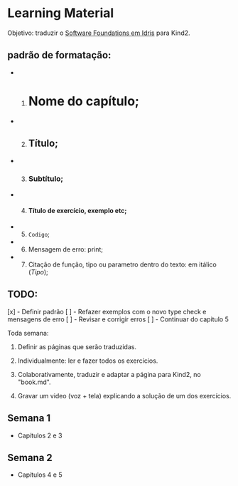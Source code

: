 # Learning Material

Objetivo: traduzir o [Software Foundations em Idris](https://idris-hackers.github.io/software-foundations/pdf/sf-idris-2018.pdf) para Kind2.

## padrão de formatação:

- 1. # Nome do capítulo;
- 2. ## Título;
- 3. ### Subtítulo;
- 4. #### Título de exercício, exemplo etc;
- 5. `Codigo`;
- 6. Mensagem de erro: print;
- 7. Citação de função, tipo ou parametro dentro do texto: em itálico (*Tipo*);




## TODO:
[x] - Definir padrão
[ ] - Refazer exemplos com o novo type check e mensagens de erro
[ ] - Revisar e corrigir erros
[ ] - Continuar do capitulo 5


Toda semana:

1. Definir as páginas que serão traduzidas.

2. Individualmente: ler e fazer todos os exercícios.

3. Colaborativamente, traduzir e adaptar a página para Kind2, no "book.md".

4. Gravar um video (voz + tela) explicando a solução de um dos exercícios.

## Semana 1

- Capítulos 2 e 3

## Semana 2

- Capítulos 4 e 5
